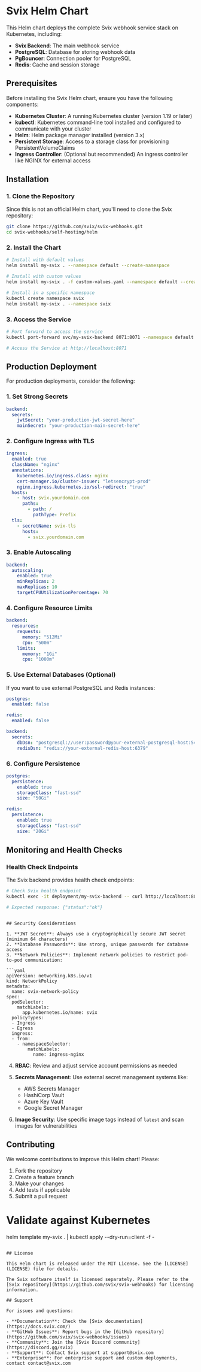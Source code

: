 # Svix Helm Chart

This Helm chart deploys the complete Svix webhook service stack on Kubernetes, including:

- **Svix Backend**: The main webhook service
- **PostgreSQL**: Database for storing webhook data
- **PgBouncer**: Connection pooler for PostgreSQL
- **Redis**: Cache and session storage

## Prerequisites

Before installing the Svix Helm chart, ensure you have the following components:

- **Kubernetes Cluster**: A running Kubernetes cluster (version 1.19 or later)
- **kubectl**: Kubernetes command-line tool installed and configured to communicate with your cluster
- **Helm**: Helm package manager installed (version 3.x)
- **Persistent Storage**: Access to a storage class for provisioning PersistentVolumeClaims
- **Ingress Controller**: (Optional but recommended) An ingress controller like NGINX for external access

## Installation

### 1. Clone the Repository

Since this is not an official Helm chart, you'll need to clone the Svix repository:

```bash
git clone https://github.com/svix/svix-webhooks.git
cd svix-webhooks/self-hosting/helm
```

### 2. Install the Chart

```bash
# Install with default values
helm install my-svix . --namespace default --create-namespace

# Install with custom values
helm install my-svix . -f custom-values.yaml --namespace default --create-namespace

# Install in a specific namespace
kubectl create namespace svix
helm install my-svix . --namespace svix
```

### 3. Access the Service 

```bash
# Port forward to access the service
kubectl port-forward svc/my-svix-backend 8071:8071 --namespace default

# Access the Service at http://localhost:8071
```


## Production Deployment

For production deployments, consider the following:

### 1. Set Strong Secrets

```yaml
backend:
  secrets:
    jwtSecret: "your-production-jwt-secret-here"
    mainSecret: "your-production-main-secret-here"
```

### 2. Configure Ingress with TLS

```yaml
ingress:
  enabled: true
  className: "nginx"
  annotations:
    kubernetes.io/ingress.class: nginx
    cert-manager.io/cluster-issuer: "letsencrypt-prod"
    nginx.ingress.kubernetes.io/ssl-redirect: "true"
  hosts:
    - host: svix.yourdomain.com
      paths:
        - path: /
          pathType: Prefix
  tls:
    - secretName: svix-tls
      hosts:
        - svix.yourdomain.com
```

### 3. Enable Autoscaling

```yaml
backend:
  autoscaling:
    enabled: true
    minReplicas: 2
    maxReplicas: 10
    targetCPUUtilizationPercentage: 70
```

### 4. Configure Resource Limits

```yaml
backend:
  resources:
    requests:
      memory: "512Mi"
      cpu: "500m"
    limits:
      memory: "1Gi"
      cpu: "1000m"
```

### 5. Use External Databases (Optional)

If you want to use external PostgreSQL and Redis instances:

```yaml
postgres:
  enabled: false

redis:
  enabled: false

backend:
  secrets:
    dbDsn: "postgresql://user:password@your-external-postgresql-host:5432/database"
    redisDsn: "redis://your-external-redis-host:6379"
```

### 6. Configure Persistence

```yaml
postgres:
  persistence:
    enabled: true
    storageClass: "fast-ssd"
    size: "50Gi"

redis:
  persistence:
    enabled: true
    storageClass: "fast-ssd"
    size: "20Gi"
```

## Monitoring and Health Checks

### Health Check Endpoints

The Svix backend provides health check endpoints:

```bash
# Check Svix health endpoint
kubectl exec -it deployment/my-svix-backend -- curl http://localhost:8071/api/v1/health

# Expected response: {"status":"ok"}
```

```

## Security Considerations

1. **JWT Secret**: Always use a cryptographically secure JWT secret (minimum 64 characters)
2. **Database Passwords**: Use strong, unique passwords for database access
3. **Network Policies**: Implement network policies to restrict pod-to-pod communication:

```yaml
apiVersion: networking.k8s.io/v1
kind: NetworkPolicy
metadata:
  name: svix-network-policy
spec:
  podSelector:
    matchLabels:
      app.kubernetes.io/name: svix
  policyTypes:
  - Ingress
  - Egress
  ingress:
  - from:
    - namespaceSelector:
        matchLabels:
          name: ingress-nginx
```

4. **RBAC**: Review and adjust service account permissions as needed
5. **Secrets Management**: Use external secret management systems like:
   - AWS Secrets Manager
   - HashiCorp Vault
   - Azure Key Vault
   - Google Secret Manager

6. **Image Security**: Use specific image tags instead of `latest` and scan images for vulnerabilities


## Contributing

We welcome contributions to improve this Helm chart! Please:

1. Fork the repository
2. Create a feature branch
3. Make your changes
4. Add tests if applicable
5. Submit a pull request


# Validate against Kubernetes
helm template my-svix . | kubectl apply --dry-run=client -f -
```

## License

This Helm chart is released under the MIT License. See the [LICENSE](LICENSE) file for details.

The Svix software itself is licensed separately. Please refer to the [Svix repository](https://github.com/svix/svix-webhooks) for licensing information.

## Support

For issues and questions:

- **Documentation**: Check the [Svix documentation](https://docs.svix.com/)
- **GitHub Issues**: Report bugs in the [GitHub repository](https://github.com/svix/svix-webhooks/issues)
- **Community**: Join the [Svix Discord community](https://discord.gg/svix)
- **Support**: Contact Svix support at support@svix.com
- **Enterprise**: For enterprise support and custom deployments, contact contact@svix.com

